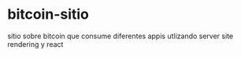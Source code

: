 # bitcoin-sitio
sitio sobre bitcoin que consume diferentes appis utlizando server site rendering  y react
